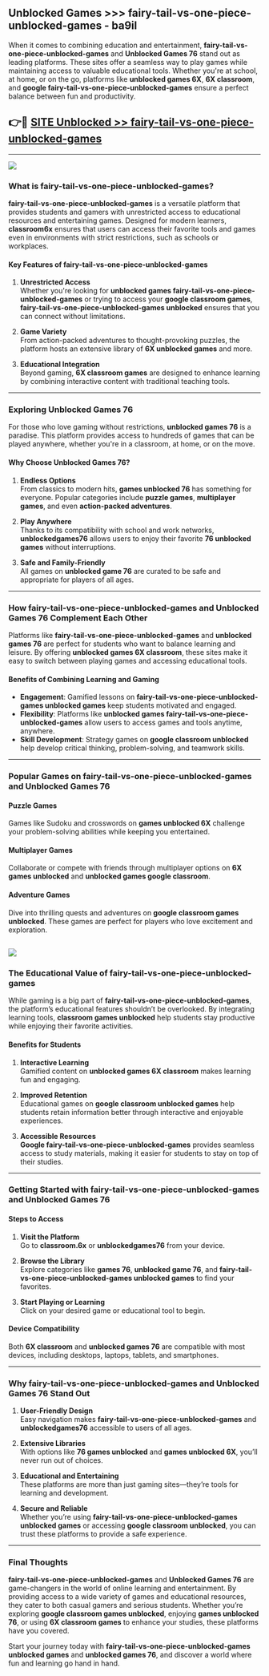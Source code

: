 ## Unblocked Games >>> fairy-tail-vs-one-piece-unblocked-games - ba9il 

When it comes to combining education and entertainment, **fairy-tail-vs-one-piece-unblocked-games** and **Unblocked Games 76** stand out as leading platforms. These sites offer a seamless way to play games while maintaining access to valuable educational tools. Whether you're at school, at home, or on the go, platforms like **unblocked games 6X**, **6X classroom**, and **google fairy-tail-vs-one-piece-unblocked-games** ensure a perfect balance between fun and productivity.
## 👉🔴 [SITE Unblocked >> fairy-tail-vs-one-piece-unblocked-games](http://unblockedgames.edu.pl?title=fairy-tail-vs-one-piece-unblocked-games&ref=24J)
---
<a href="http://unblockedgames.edu.pl?title=fairy-tail-vs-one-piece-unblocked-games&ref=24J/"><img src="https://github.com/user-attachments/assets/438f12ca-57a4-47a3-8ead-c64da593a1e5"/></a>
### What is fairy-tail-vs-one-piece-unblocked-games?  

**fairy-tail-vs-one-piece-unblocked-games** is a versatile platform that provides students and gamers with unrestricted access to educational resources and entertaining games. Designed for modern learners, **classroom6x** ensures that users can access their favorite tools and games even in environments with strict restrictions, such as schools or workplaces.  

#### Key Features of fairy-tail-vs-one-piece-unblocked-games  

1. **Unrestricted Access**  
   Whether you're looking for **unblocked games fairy-tail-vs-one-piece-unblocked-games** or trying to access your **google classroom games**, **fairy-tail-vs-one-piece-unblocked-games unblocked** ensures that you can connect without limitations.  

2. **Game Variety**  
   From action-packed adventures to thought-provoking puzzles, the platform hosts an extensive library of **6X unblocked games** and more.  

3. **Educational Integration**  
   Beyond gaming, **6X classroom games** are designed to enhance learning by combining interactive content with traditional teaching tools.  



---

### Exploring Unblocked Games 76  

For those who love gaming without restrictions, **unblocked games 76** is a paradise. This platform provides access to hundreds of games that can be played anywhere, whether you're in a classroom, at home, or on the move.  

#### Why Choose Unblocked Games 76?  

1. **Endless Options**  
   From classics to modern hits, **games unblocked 76** has something for everyone. Popular categories include **puzzle games**, **multiplayer games**, and even **action-packed adventures**.  

2. **Play Anywhere**  
   Thanks to its compatibility with school and work networks, **unblockedgames76** allows users to enjoy their favorite **76 unblocked games** without interruptions.  

3. **Safe and Family-Friendly**  
   All games on **unblocked game 76** are curated to be safe and appropriate for players of all ages.  

---

### How fairy-tail-vs-one-piece-unblocked-games and Unblocked Games 76 Complement Each Other  

Platforms like **fairy-tail-vs-one-piece-unblocked-games** and **unblocked games 76** are perfect for students who want to balance learning and leisure. By offering **unblocked games 6X classroom**, these sites make it easy to switch between playing games and accessing educational tools.  

#### Benefits of Combining Learning and Gaming  

- **Engagement**: Gamified lessons on **fairy-tail-vs-one-piece-unblocked-games unblocked games** keep students motivated and engaged.  
- **Flexibility**: Platforms like **unblocked games fairy-tail-vs-one-piece-unblocked-games** allow users to access games and tools anytime, anywhere.  
- **Skill Development**: Strategy games on **google classroom unblocked** help develop critical thinking, problem-solving, and teamwork skills.  

---

### Popular Games on fairy-tail-vs-one-piece-unblocked-games and Unblocked Games 76  

#### Puzzle Games  

Games like Sudoku and crosswords on **games unblocked 6X** challenge your problem-solving abilities while keeping you entertained.  

#### Multiplayer Games  

Collaborate or compete with friends through multiplayer options on **6X games unblocked** and **unblocked games google classroom**.  

#### Adventure Games  

Dive into thrilling quests and adventures on **google classroom games unblocked**. These games are perfect for players who love excitement and exploration.  

<a href="http://download.freeplayer.one?title=fairy-tail-vs-one-piece-unblocked-games&ref=23D/"><img src="https://github.com/user-attachments/assets/fe0c3e91-c8e1-489c-acf0-e2f614c12fb8"/></a>
---

### The Educational Value of fairy-tail-vs-one-piece-unblocked-games  

While gaming is a big part of **fairy-tail-vs-one-piece-unblocked-games**, the platform’s educational features shouldn’t be overlooked. By integrating learning tools, **classroom games unblocked** help students stay productive while enjoying their favorite activities.  

#### Benefits for Students  

1. **Interactive Learning**  
   Gamified content on **unblocked games 6X classroom** makes learning fun and engaging.  

2. **Improved Retention**  
   Educational games on **google classroom unblocked games** help students retain information better through interactive and enjoyable experiences.  

3. **Accessible Resources**  
   **Google fairy-tail-vs-one-piece-unblocked-games** provides seamless access to study materials, making it easier for students to stay on top of their studies.  

---

### Getting Started with fairy-tail-vs-one-piece-unblocked-games and Unblocked Games 76  

#### Steps to Access  

1. **Visit the Platform**  
   Go to **classroom.6x** or **unblockedgames76** from your device.  

2. **Browse the Library**  
   Explore categories like **games 76**, **unblocked game 76**, and **fairy-tail-vs-one-piece-unblocked-games unblocked games** to find your favorites.  

3. **Start Playing or Learning**  
   Click on your desired game or educational tool to begin.  

#### Device Compatibility  

Both **6X classroom** and **unblocked games 76** are compatible with most devices, including desktops, laptops, tablets, and smartphones.  

---

### Why fairy-tail-vs-one-piece-unblocked-games and Unblocked Games 76 Stand Out  

1. **User-Friendly Design**  
   Easy navigation makes **fairy-tail-vs-one-piece-unblocked-games** and **unblockedgames76** accessible to users of all ages.  

2. **Extensive Libraries**  
   With options like **76 games unblocked** and **games unblocked 6X**, you’ll never run out of choices.  

3. **Educational and Entertaining**  
   These platforms are more than just gaming sites—they’re tools for learning and development.  

4. **Secure and Reliable**  
   Whether you’re using **fairy-tail-vs-one-piece-unblocked-games unblocked games** or accessing **google classroom unblocked**, you can trust these platforms to provide a safe experience.  

---

### Final Thoughts  

**fairy-tail-vs-one-piece-unblocked-games** and **Unblocked Games 76** are game-changers in the world of online learning and entertainment. By providing access to a wide variety of games and educational resources, they cater to both casual gamers and serious students. Whether you’re exploring **google classroom games unblocked**, enjoying **games unblocked 76**, or using **6X classroom games** to enhance your studies, these platforms have you covered.  

Start your journey today with **fairy-tail-vs-one-piece-unblocked-games unblocked games** and **unblocked games 76**, and discover a world where fun and learning go hand in hand.  
